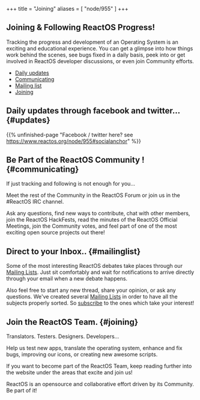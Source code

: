 +++
title = "Joining"
aliases = [ "node/955" ]
+++

Joining & Following ReactOS Progress!
---

Tracking the progress and development of an Operating System is an exciting and educational experience. You can get a glimpse into how things work behind the scenes, see bugs fixed in a daily basis, peek into or get involved in ReactOS developer discussions, or even join Community efforts.

* [Daily updates](#updates)
* [Communicating](#communicating)
* [Mailing list](#mailinglist)
* [Joining](#joining)


## Daily updates through facebook and twitter... {#updates}

{{% unfinished-page "Facebook / twitter here? see https://www.reactos.org/node/955#socialanchor" %}}

## Be Part of the ReactOS Community ! {#communicating}

If just tracking and following is not enough for you...

Meet the rest of the Community in the ReactOS Forum or join us in the #ReactOS IRC channel.

Ask any questions, find new ways to contribute, chat with other members, join the ReactOS HackFests, read the minutes of the ReactOS Official Meetings, join the Community votes, and feel part of one of the most exciting open source projects out there!

## Direct to your Inbox.. {#mailinglist}

Some of the most interesting ReactOS debates take places through our [Mailing Lists](/community/mailing-lists). Just sit comfortably and wait for notifications to arrive directly through your email when a new debate happens.

Also feel free to start any new thread, share your opinion, or ask any questions. 
We've created several [Mailing Lists](/community/mailing-lists) in order to have all the subjects properly sorted. So [subscribe](/community/mailing-lists) to the ones which take your interest!

## Join the ReactOS Team. {#joining}

Translators. Testers. Designers. Developers... 

Help us test new apps, translate the operating system, enhance and fix bugs, improving our icons, or creating new awesome scripts. 

If you want to become part of the ReactOS Team, keep reading further into the website under the areas that excite and join us! 

ReactOS is an opensource and collaborative effort driven by its Community.
Be part of it!